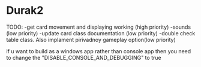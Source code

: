 # Durak2
TODO:
-get card movement and displaying working (high priority)
-sounds (low priority)
-update card class documentation (low priority)
-double check table class. Also implament pirivadnoy gameplay option(low priority)


if u want to build as a windows app rather than console app then you need to change the "DISABLE_CONSOLE_AND_DEBUGGING" to true